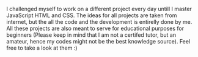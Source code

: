 I challenged myself to work on a different project every day untill I master JavaScript HTML and CSS. The ideas for all projects are taken from internet, but the all the code and the development is entirelly done
by me. All these projects are also meant to serve for educational purposes for beginners (Please keep in mind that I am not a certifed tutor, but an amateur, hence my codes might not be the best knowledge source). Feel free to take a look at them :)
